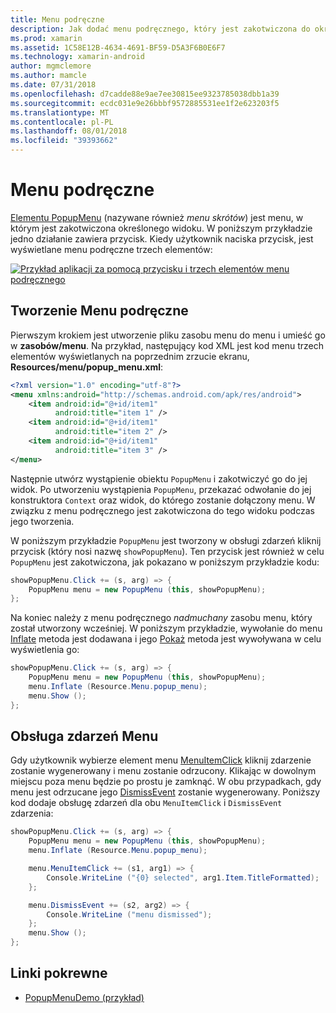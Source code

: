 ```yaml
---
title: Menu podręczne
description: Jak dodać menu podręcznego, który jest zakotwiczona do określonego widoku.
ms.prod: xamarin
ms.assetid: 1C58E12B-4634-4691-BF59-D5A3F6B0E6F7
ms.technology: xamarin-android
author: mgmclemore
ms.author: mamcle
ms.date: 07/31/2018
ms.openlocfilehash: d7cadde88e9ae7ee30815ee9323785038dbb1a39
ms.sourcegitcommit: ecdc031e9e26bbbf9572885531ee1f2e623203f5
ms.translationtype: MT
ms.contentlocale: pl-PL
ms.lasthandoff: 08/01/2018
ms.locfileid: "39393662"
---
```

# <a name="popup-menu"></a>Menu podręczne

[Elementu PopupMenu](https://developer.xamarin.com/api/type/Android.Widget.PopupMenu/) (nazywane również _menu skrótów_) jest menu, w którym jest zakotwiczona określonego widoku. W poniższym przykładzie jedno działanie zawiera przycisk. Kiedy użytkownik naciska przycisk, jest wyświetlane menu podręczne trzech elementów:

[![Przykład aplikacji za pomocą przycisku i trzech elementów menu podręcznego](popup-menu-images/01-app-example-sml.png)](popup-menu-images/01-app-example.png#lightbox)


## <a name="creating-a-popup-menu"></a>Tworzenie Menu podręczne

Pierwszym krokiem jest utworzenie pliku zasobu menu do menu i umieść go w **zasobów/menu**. Na przykład, następujący kod XML jest kod menu trzech elementów wyświetlanych na poprzednim zrzucie ekranu, **Resources/menu/popup_menu.xml**:

```xml
<?xml version="1.0" encoding="utf-8"?>
<menu xmlns:android="http://schemas.android.com/apk/res/android">
    <item android:id="@+id/item1"
          android:title="item 1" />
    <item android:id="@+id/item1"
          android:title="item 2" />
    <item android:id="@+id/item1"
          android:title="item 3" />
</menu>
```

Następnie utwórz wystąpienie obiektu `PopupMenu` i zakotwiczyć go do jej widok. Po utworzeniu wystąpienia `PopupMenu`, przekazać odwołanie do jej konstruktora `Context` oraz widok, do którego zostanie dołączony menu. W związku z menu podręcznego jest zakotwiczona do tego widoku podczas jego tworzenia.

W poniższym przykładzie `PopupMenu` jest tworzony w obsługi zdarzeń kliknij przycisk (który nosi nazwę `showPopupMenu`). Ten przycisk jest również w celu `PopupMenu` jest zakotwiczona, jak pokazano w poniższym przykładzie kodu:

```csharp
showPopupMenu.Click += (s, arg) => {
    PopupMenu menu = new PopupMenu (this, showPopupMenu);
};
```

Na koniec należy z menu podręcznego *nadmuchany* zasobu menu, który został utworzony wcześniej. W poniższym przykładzie, wywołanie do menu [Inflate](https://developer.xamarin.com/api/member/Android.Views.LayoutInflater.Inflate/p/System.Int32/Android.Views.ViewGroup/) metoda jest dodawana i jego [Pokaż](https://developer.xamarin.com/api/member/Android.Widget.PopupMenu.Show%28%29/) metoda jest wywoływana w celu wyświetlenia go:

```csharp
showPopupMenu.Click += (s, arg) => {
    PopupMenu menu = new PopupMenu (this, showPopupMenu);
    menu.Inflate (Resource.Menu.popup_menu);
    menu.Show ();
};
```


## <a name="handling-menu-events"></a>Obsługa zdarzeń Menu

Gdy użytkownik wybierze element menu [MenuItemClick](https://developer.xamarin.com/api/event/Android.Widget.PopupMenu.MenuItemClick/) kliknij zdarzenie zostanie wygenerowany i menu zostanie odrzucony. Klikając w dowolnym miejscu poza menu będzie po prostu je zamknąć. W obu przypadkach, gdy menu jest odrzucane jego [DismissEvent](https://developer.xamarin.com/api/member/Android.Widget.PopupMenu.Dismiss%28%29/) zostanie wygenerowany. Poniższy kod dodaje obsługę zdarzeń dla obu `MenuItemClick` i `DismissEvent` zdarzenia:

```csharp
showPopupMenu.Click += (s, arg) => {
    PopupMenu menu = new PopupMenu (this, showPopupMenu);
    menu.Inflate (Resource.Menu.popup_menu);

    menu.MenuItemClick += (s1, arg1) => {
        Console.WriteLine ("{0} selected", arg1.Item.TitleFormatted);
    };

    menu.DismissEvent += (s2, arg2) => {
        Console.WriteLine ("menu dismissed");
    };
    menu.Show ();
};
```



## <a name="related-links"></a>Linki pokrewne

- [PopupMenuDemo (przykład)](https://developer.xamarin.com/samples/monodroid/PopupMenuDemo/)
